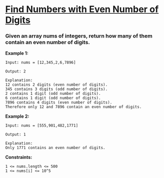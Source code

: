 # [Find Numbers with Even Number of Digits](https://leetcode.com/problems/find-numbers-with-even-number-of-digits/)

### Given an array nums of integers, return how many of them contain an even number of digits.
 

**Example 1:**
```
Input: nums = [12,345,2,6,7896]

Output: 2

Explanation: 
12 contains 2 digits (even number of digits). 
345 contains 3 digits (odd number of digits). 
2 contains 1 digit (odd number of digits). 
6 contains 1 digit (odd number of digits). 
7896 contains 4 digits (even number of digits). 
Therefore only 12 and 7896 contain an even number of digits.
```

**Example 2:**
```
Input: nums = [555,901,482,1771]

Output: 1 

Explanation: 
Only 1771 contains an even number of digits.
``` 

**Constraints:**
```
1 <= nums.length <= 500
1 <= nums[i] <= 10^5
```
